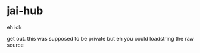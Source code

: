 # jai-hub
eh idk

get out.
this was supposed to be private but eh
you could loadstring the raw source
